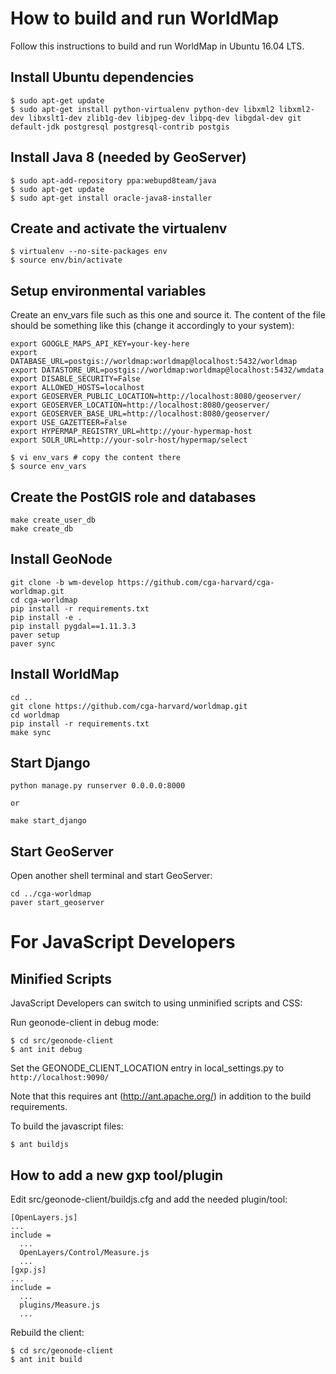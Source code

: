 # How to build and run WorldMap

Follow this instructions to build and run WorldMap in Ubuntu 16.04 LTS.

## Install Ubuntu dependencies

```
$ sudo apt-get update
$ sudo apt-get install python-virtualenv python-dev libxml2 libxml2-dev libxslt1-dev zlib1g-dev libjpeg-dev libpq-dev libgdal-dev git default-jdk postgresql postgresql-contrib postgis
```

## Install Java 8 (needed by GeoServer)

```
$ sudo apt-add-repository ppa:webupd8team/java
$ sudo apt-get update
$ sudo apt-get install oracle-java8-installer
```

## Create and activate the virtualenv

```
$ virtualenv --no-site-packages env
$ source env/bin/activate
```

## Setup environmental variables

Create an env_vars file such as this one and source it. The content of the file should be something like this (change it accordingly to your system):

```
export GOOGLE_MAPS_API_KEY=your-key-here
export DATABASE_URL=postgis://worldmap:worldmap@localhost:5432/worldmap
export DATASTORE_URL=postgis://worldmap:worldmap@localhost:5432/wmdata
export DISABLE_SECURITY=False
export ALLOWED_HOSTS=localhost
export GEOSERVER_PUBLIC_LOCATION=http://localhost:8080/geoserver/
export GEOSERVER_LOCATION=http://localhost:8080/geoserver/
export GEOSERVER_BASE_URL=http://localhost:8080/geoserver/
export USE_GAZETTEER=False
export HYPERMAP_REGISTRY_URL=http://your-hypermap-host
export SOLR_URL=http://your-solr-host/hypermap/select
```

```
$ vi env_vars # copy the content there
$ source env_vars
```

## Create the PostGIS role and databases

```
make create_user_db
make create_db
```

## Install GeoNode

```
git clone -b wm-develop https://github.com/cga-harvard/cga-worldmap.git
cd cga-worldmap
pip install -r requirements.txt
pip install -e .
pip install pygdal==1.11.3.3
paver setup
paver sync
```

## Install WorldMap

```
cd ..
git clone https://github.com/cga-harvard/worldmap.git
cd worldmap
pip install -r requirements.txt
make sync
```

## Start Django

```
python manage.py runserver 0.0.0.0:8000

or

make start_django
```

## Start GeoServer

Open another shell terminal and start GeoServer:

```
cd ../cga-worldmap
paver start_geoserver
```

# For JavaScript Developers

## Minified Scripts

JavaScript Developers can switch to using unminified scripts and CSS:

Run geonode-client in debug mode:

```
$ cd src/geonode-client
$ ant init debug
```

Set the GEONODE_CLIENT_LOCATION entry in local_settings.py to ``http://localhost:9090/``

Note that this requires ant (http://ant.apache.org/) in addition to the
build requirements.

To build the javascript files:

```
$ ant buildjs
```

## How to add a new gxp tool/plugin

Edit src/geonode-client/buildjs.cfg and add the needed plugin/tool:

```
[OpenLayers.js]
...
include =
  ...
  OpenLayers/Control/Measure.js
  ...
[gxp.js]
...
include =
  ...
  plugins/Measure.js
  ...
```

Rebuild the client:

```
$ cd src/geonode-client
$ ant init build
```
